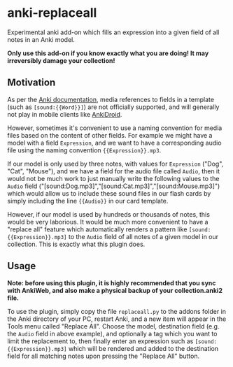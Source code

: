 anki-replaceall
===============

Experimental anki add-on which fills an expression into a given field of all notes in an Anki model.

**Only use this add-on if you know exactly what you are doing! It may irreversibly damage your collection!**

Motivation
----------

As per the [Anki documentation](http://ankisrs.net/docs/manual.html#_media_amp_latex_references), media references to fields in a template (such as `[sound:{{Word}}]`) are not officially supported, and will generally not play in mobile clients like [AnkiDroid](https://code.google.com/p/ankidroid/).

However, sometimes it's convenient to use a naming convention for media files based on the content of other fields. For example we might have a model with a field `Expression`, and we want to have a corresponding audio file using the naming convention `{{Expression}}.mp3`. 

If our model is only used by three notes, with values for `Expression` ("Dog", "Cat", "Mouse"), and we have a field for the audio file called `Audio`, then it would not be much work to just manually write the following values to the `Audio` field ("[sound:Dog.mp3]","[sound:Cat.mp3]","[sound:Mouse.mp3]") which would allow us to include these sound files in our flash cards by simply including the line `{{Audio}}` in our card template.

However, if our model is used by hundreds or thousands of notes, this would be very laborious. It would be much more convenient to have a "replace all" feature which automatically renders a pattern like `[sound:{{Expression}}.mp3]` to the `Audio` field of all notes of a given model in our collection. This is exactly what this plugin does.

Usage
-----

**Note: before using this plugin, it is highly recommended that you sync with AnkiWeb, and also make a physical backup of your collection.anki2 file.**

To use the plugin, simply copy the file `replaceall.py` to the addons folder in the Anki directory of your PC, restart Anki, and a new item will appear in the Tools menu called "Replace All". Choose the model, destination field (e.g. the `Audio` field in above example), and optionally a tag which you want to limit the replacement to, then finally enter an expression such as `[sound:{{Expression}}.mp3]` which will be rendered and added to the destination field for all matching notes upon pressing the "Replace All" button.
